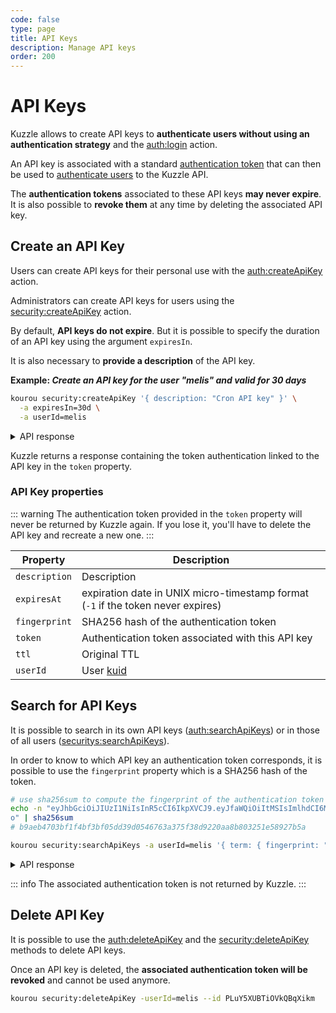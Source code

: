 ```yaml
---
code: false
type: page
title: API Keys
description: Manage API keys 
order: 200
---
```


# API Keys

Kuzzle allows to create API keys to **authenticate users without using an authentication strategy** and the [auth:login](/core/2/references/controllers/auth/login) action.

An API key is associated with a standard [authentication token](/core/2/guides/main-concepts/5-authentication#authentication-token) that can then be used to [authenticate users](/core/2/api/controllers/auth/login) to the Kuzzle API.

The **authentication tokens** associated to these API keys **may never expire**. It is also possible to **revoke them** at any time by deleting the associated API key.

## Create an API Key

Users can create API keys for their personal use with the [auth:createApiKey](/core/2/references/controllers/auth/create-api-key) action.

Administrators can create API keys for users using the [security:createApiKey](/core/2/references/controllers/security/create-api-key) action.

By default, **API keys do not expire**. But it is possible to specify the duration of an API key using the argument `expiresIn`.

It is also necessary to **provide a description** of the API key.

**Example: _Create an API key for the user "melis" and valid for 30 days_**
```bash
kourou security:createApiKey '{ description: "Cron API key" }' \
  -a expiresIn=30d \
  -a userId=melis
```

<details><summary>API response</summary>

```js
{
  "description": "Cron API key",
  "expiresAt": 1608466769443,
  "fingerprint": "b9aeb4703bf1f4bf3bf05dd39d0546763a375f38d9220aa8b803251e58927b5a",
  "token": "eyJhbGciOiJIUzI1NiIsInR5cCI6IkpXVCJ9.eyJfaWQiOiItMSIsImlhdCI6MTYwNTg3NDc2OSwiZXhwIjoxNjA4NDY2NzY5fQ.8O6Nq6qTRcQCiU1YcOiXnGrsZj-kDIMi0awtX3kofio",
  "ttl": 2592000000,
  "userId": "melis",
  "_kuzzle_info": {
    "author": "melis",
    "createdAt": 1605874769445,
    "updatedAt": null,
    "updater": null
  }
}
```

</details>


Kuzzle returns a response containing the token authentication linked to the API key in the `token` property.

### API Key properties

::: warning
The authentication token provided in the `token` property will never be returned by Kuzzle again. If you lose it, you'll have to delete the API key and recreate a new one.
:::

| Property      | Description                                                                       |
|---------------|-----------------------------------------------------------------------------------|
| `description` | Description                                                                       |
| `expiresAt`   | expiration date in UNIX micro-timestamp format (`-1` if the token never expires)  |
| `fingerprint` | SHA256 hash of the authentication token                                           |
| `token`       | Authentication token associated with this API key                                 |
| `ttl`         | Original TTL                                                                      |
| `userId`      | User [kuid](/core/2/guides/main-concepts/5-authentication#kuzzle-user-identifier) |

## Search for API Keys

It is possible to search in its own API keys ([auth:searchApiKeys](/core/2/references/controllers/auth/search-api-keys)) or in those of all users ([securitys:searchApiKeys](/core/2/references/controllers/securitys/search-api-keys)).


In order to know to which API key an authentication token corresponds, it is possible to use the `fingerprint` property which is a SHA256 hash of the token.

```bash
# use sha256sum to compute the fingerprint of the authentication token
echo -n "eyJhbGciOiJIUzI1NiIsInR5cCI6IkpXVCJ9.eyJfaWQiOiItMSIsImlhdCI6MTYwNTg3NDc2OSwiZXhwIjoxNjA4NDY2NzY5fQ.8O6Nq6qTRcQCiU1YcOiXnGrsZj-kDIMi0awtX3kofi
o" | sha256sum
# b9aeb4703bf1f4bf3bf05dd39d0546763a375f38d9220aa8b803251e58927b5a

kourou security:searchApiKeys -a userId=melis '{ term: { fingerprint: "b9aeb4703bf1f4bf3bf05dd39d0546763a375f38d9220aa8b803251e58927b5a" } }'
```
<details><summary>API response</summary>

```js
{
  "hits": [
    {
      "_id": "PLuY5XUBTiOVkQBqXikm",
      "_source": {
        "description": "Cron API key",
        "expiresAt": 1608466769443,
        "fingerprint": "b9aeb4703bf1f4bf3bf05dd39d0546763a375f38d9220aa8b803251e58927b5a",
        "ttl": 2592000000,
        "userId": "melis"
      }
    }
  ],
  "total": 1
}
```

</details>

::: info
The associated authentication token is not returned by Kuzzle.
:::

## Delete API Key

It is possible to use the [auth:deleteApiKey](/core/2/references/controllers/auth/delete-api-key) and the [security:deleteApiKey](/core/2/references/controllers/security/delete-api-key) methods to delete API keys.

Once an API key is deleted, the **associated authentication token will be revoked** and cannot be used anymore.

```bash
kourou security:deleteApiKey -userId=melis --id PLuY5XUBTiOVkQBqXikm
```
